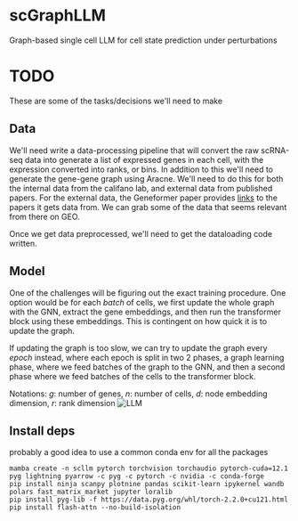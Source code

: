 # scGraphLLM
Graph-based single cell LLM for cell state prediction under perturbations

# TODO

These are some of the tasks/decisions we'll need to make

## Data

We'll need write a data-processing pipeline that will convert the raw scRNA-seq data into generate a list of expressed genes in each cell, with the expression converted into ranks, or bins. In addition to this we'll need to generate the gene-gene graph using Aracne. We'll need to do this for both the internal data from the califano lab, and external data from published papers. For the external data, the Geneformer paper provides [links](https://static-content.springer.com/esm/art%3A10.1038%2Fs41586-023-06139-9/MediaObjects/41586_2023_6139_MOESM4_ESM.xlsx) to the papers it gets data from. We can grab some of the data that seems relevant from there on GEO. 

Once we get data preprocessed, we'll need to get the dataloading code written. 


## Model

One of the challenges will be figuring out the exact training procedure. One option would be for each *batch* of cells, we first update the whole graph with the GNN, extract the gene embeddings, and then run the transformer block using these embeddings. This is contingent on how quick it is to update the graph.

If updating the graph is too slow, we can try to update the graph every *epoch* instead, where each epoch is split in two 2 phases, a graph learning phase, where we feed batches of the graph to the GNN, and then a second phase where we feed batches of the cells to the transformer block.

Notations: $g$: number of genes, $n$: number of cells, $d$: node embedding dimension, $r$: rank dimension
![LLM](https://github.com/mingkz/scGraphLLM/assets/73508804/5db6c298-6dde-4d56-84da-f04143afc81b)


## Install deps

probably a good idea to use a common conda env for all the packages
```
mamba create -n scllm pytorch torchvision torchaudio pytorch-cuda=12.1 pyg lightning pyarrow -c pyg -c pytorch -c nvidia -c conda-forge
pip install ninja scanpy plotnine pandas scikit-learn ipykernel wandb polars fast_matrix_market jupyter loralib
pip install pyg-lib -f https://data.pyg.org/whl/torch-2.2.0+cu121.html
pip install flash-attn --no-build-isolation

```
